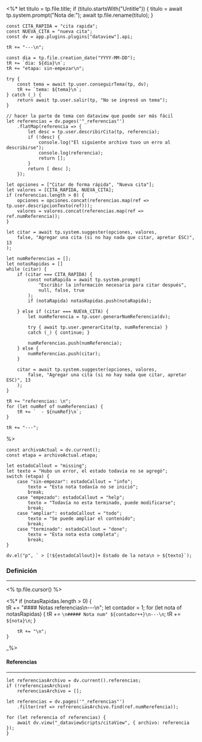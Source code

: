 <%* 
	let titulo = tp.file.title;
	if (titulo.startsWith("Untitle")) {
		titulo = await tp.system.prompt("Nota de:");
		await tp.file.rename(titulo);
	}

	const CITA_RAPIDA = "cita rapida";
	const NUEVA_CITA = "nueva cita";
	const dv = app.plugins.plugins["dataview"].api;

	tR += "---\n"; 

	const dia = tp.file.creation_date("YYYY-MM-DD");
	tR += `dia: ${dia}\n`;
	tR += "etapa: sin-empezar\n";
	
	try {
		const tema = await tp.user.conseguirTema(tp, dv);
		tR += `tema: ${tema}\n`;
	} catch (_) {
		return await tp.user.salir(tp, "No se ingresó un tema");
	}

	// hacer la parte de tema con dataview que puede ser más fácil
	let referencias = dv.pages('"_referencias"')
		.flatMap(referencia => {
			let desc = tp.user.describirCita(tp, referencia);
			if (!desc) {
				console.log("El siguiente archivo tuvo un erro al describirse");
				console.log(referencia);
				return [];
			}
			return [ desc ];
		});

	let opciones = ["Citar de forma rápida", "Nueva cita"];
	let valores = [CITA_RAPIDA, NUEVA_CITA];
	if (referencias.length > 0) {
		opciones = opciones.concat(referencias.map(ref => tp.user.descripcionTexto(ref)));
		valores = valores.concat(referencias.map(ref => ref.numReferencia));
	}
	
	let citar = await tp.system.suggester(opciones, valores,
		false, "Agregar una cita (si no hay nada que citar, apretar ESC)", 13
	);

	let numReferencias = [];
	let notasRapidas = []
	while (citar) {
		if (citar === CITA_RAPIDA) {
			const notaRapida = await tp.system.prompt(
				"Escribir la información necesaria para citar después",
				null, false, true
			);
			if (notaRapida) notasRapidas.push(notaRapida);

		} else if (citar === NUEVA_CITA) {
			let numReferencia = tp.user.generarNumReferencia(dv);
			
			try { await tp.user.generarCita(tp, numReferencia) }
			catch (_) { continue; }

			numReferencias.push(numReferencia);
		} else {
			numReferencias.push(citar);
		}

		citar = await tp.system.suggester(opciones, valores,
			false, "Agregar una cita (si no hay nada que citar, apretar ESC)", 13
		);
	}

	tR += "referencias: \n";
	for (let numRef of numReferencias) {
		tR += `  - ${numRef}\n`;
	}

	tR += "---";
%>
```dataviewjs
const archivoActual = dv.current();
const etapa = archivoActual.etapa;

let estadoCallout = "missing";
let texto = "Hubo un error, el estado todavia no se agregó";
switch (etapa) {
	case "sin-empezar": estadoCallout = "info"; 
		texto = "Esta nota todavía no se inició";
		break;
	case "empezado": estadoCallout = "help"; 
		texto = "Todavía no esta terminado, puede modificarse";
		break;
	case "ampliar": estadoCallout = "todo"; 
		texto = "Se puede ampliar el contenido";
		break;
	case "terminado": estadoCallout = "done"; 
		texto = "Esta nota esta completa";
		break;
}

dv.el("p", ` > [!${estadoCallout}]+ Estado de la nota\n > ${texto}`);
```
### Definición
---
<% tp.file.cursor() %>



<%*
	if (notasRapidas.length > 0) {	
		tR += "#### Notas referencias\n---\n";
		let contador = 1;
		for (let nota of notasRapidas) {
			tR += `\n##### Nota num° ${contador++}\n---\n`;
			tR += `${nota}\n`;
		}

		tR += "\n";
	}
_%>

#### Referencias
---
```dataviewjs
let referenciasArchivo = dv.current().referencias;
if (!referenciasArchivo)
	referenciasArchivo = [];

let referencias = dv.pages('"_referencias"')
	.filter(ref => refrerenciasArchivo.find(ref.numRerefencia));

for (let referencia of referencias) {
	await dv.view("_dataviewScripts/citaView", { archivo: referencia });
}
```